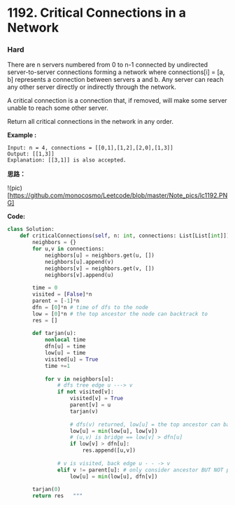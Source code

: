 # 1192. Critical Connections in a Network
### Hard

There are n servers numbered from 0 to n-1 connected by undirected server-to-server connections forming a network where connections[i] = [a, b] represents a connection between servers a and b. Any server can reach any other server directly or indirectly through the network.

A critical connection is a connection that, if removed, will make some server unable to reach some other server.

Return all critical connections in the network in any order.

**Example :**

```
Input: n = 4, connections = [[0,1],[1,2],[2,0],[1,3]]
Output: [[1,3]]
Explanation: [[3,1]] is also accepted.
```

**思路：**

!(pic)[https://github.com/monocosmo/Leetcode/blob/master/Note_pics/lc1192.PNG]

**Code:**
```python
class Solution:
    def criticalConnections(self, n: int, connections: List[List[int]]) -> List[List[int]]:
        neighbors = {}
        for u,v in connections:
            neighbors[u] = neighbors.get(u, [])
            neighbors[u].append(v)
            neighbors[v] = neighbors.get(v, [])
            neighbors[v].append(u)
        
        time = 0
        visited = [False]*n
        parent = [-1]*n
        dfn = [0]*n # time of dfs to the node
        low = [0]*n # the top ancestor the node can backtrack to
        res = []
        
        def tarjan(u):
            nonlocal time
            dfn[u] = time
            low[u] = time
            visited[u] = True
            time +=1
            
            for v in neighbors[u]:
                # dfs tree edge u ---> v
                if not visited[v]:
                    visited[v] = True
                    parent[v] = u
                    tarjan(v)
                    
                    # dfs(v) returned, low[u] = the top ancestor can backtrack by u or u's child v
                    low[u] = min(low[u], low[v])
                    # (u,v) is bridge == low[v] > dfn[u]
                    if low[v] > dfn[u]:
                        res.append([u,v])
                    
                # v is visited, back edge u - - -> v
                elif v != parent[u]: # only consider ancestor BUT NOT parent
                    low[u] = min(low[u], dfn[v])
        
        tarjan(0)
        return res   """
```
